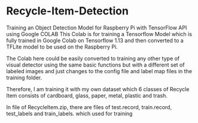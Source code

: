 # Recycle-Item-Detection

Training an Object Detection Model for Raspberry Pi with TensorFlow API using Google COLAB
This Colab is for training a Tensorflow Model which is fully trained in Google Colab on Tensorflow 1.13 and then converted to a TFLite model to be used on the Raspberry Pi.

The Colab here could be easily converted to training any other type of visual detector using the same basic functions but with a different set of labeled images and just changes to the config file and label map files in the training folder.

Therefore, I am training it with my own dataset which 6 classes of Recycle Item consists of cardboard, glass, paper, metal, plastic and trash.

In file of RecycleItem.zip, there are files of test.record, train.record, test_labels and train_labels. which used for training 
